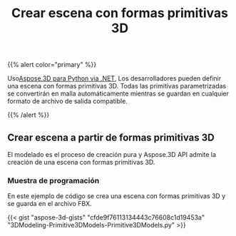 ﻿---
title: Crear escena con formas primitivas 3D
type: docs
weight: 10
url: /es/python-net/create-scene-with-primitive-3d-shapes/
description: Usando Aspose.3D para Python via .NET, los desarrolladores pueden definir una escena con formas primitivas 3D. Todas las primitivas parametrizadas se convertirán en malla automáticamente mientras se guardan en cualquier formato de archivo de salida compatible.
---
{{% alert color="primary" %}}

Uso[Aspose.3D para Python via .NET](https://products.aspose.com/3d/python-net/), Los desarrolladores pueden definir una escena con formas primitivas 3D. Todas las primitivas parametrizadas se convertirán en malla automáticamente mientras se guardan en cualquier formato de archivo de salida compatible.

{{% /alert %}}
## **Crear escena a partir de formas primitivas 3D**
El modelado es el proceso de creación pura y Aspose.3D API admite la creación de una escena con formas primitivas 3D.
### **Muestra de programación**
En este ejemplo de código se crea una escena con formas primitivas 3D y se guarda en el archivo FBX.

{{< gist "aspose-3d-gists" "cfde9f76113134443c76608c1d19453a" "3DModeling-Primitive3DModels-Primitive3DModels.py" >}}

